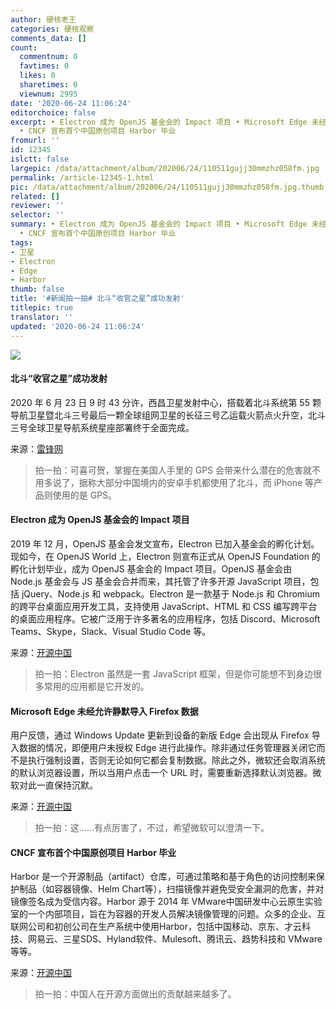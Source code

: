 ```yaml
---
author: 硬核老王
categories: 硬核观察
comments_data: []
count:
  commentnum: 0
  favtimes: 0
  likes: 0
  sharetimes: 0
  viewnum: 2995
date: '2020-06-24 11:06:24'
editorchoice: false
excerpt: • Electron 成为 OpenJS 基金会的 Impact 项目 • Microsoft Edge 未经允许静默导入 Firefox 数据
  • CNCF 宣布首个中国原创项目 Harbor 毕业
fromurl: ''
id: 12345
islctt: false
largepic: /data/attachment/album/202006/24/110511gujj30mmzhz058fm.jpg
permalink: /article-12345-1.html
pic: /data/attachment/album/202006/24/110511gujj30mmzhz058fm.jpg.thumb.jpg
related: []
reviewer: ''
selector: ''
summary: • Electron 成为 OpenJS 基金会的 Impact 项目 • Microsoft Edge 未经允许静默导入 Firefox 数据
  • CNCF 宣布首个中国原创项目 Harbor 毕业
tags:
- 卫星
- Electron
- Edge
- Harbor
thumb: false
title: '#新闻拍一拍# 北斗“收官之星”成功发射'
titlepic: true
translator: ''
updated: '2020-06-24 11:06:24'
---
```


![](/data/attachment/album/202006/24/110511gujj30mmzhz058fm.jpg)


#### 北斗“收官之星”成功发射


2020 年 6 月 23 日 9 时 43 分许，西昌卫星发射中心，搭载着北斗系统第 55 颗导航卫星暨北斗三号最后一颗全球组网卫星的长征三号乙运载火箭点火升空，北斗三号全球卫星导航系统星座部署终于全面完成。


来源：[雷锋网](https://www.cnbeta.com/articles/tech/994787.htm)



> 
> 拍一拍：可喜可贺，掌握在美国人手里的 GPS 会带来什么潜在的危害就不用多说了，据称大部分中国境内的安卓手机都使用了北斗，而 iPhone 等产品则使用的是 GPS。
> 
> 
> 


#### Electron 成为 OpenJS 基金会的 Impact 项目


2019 年 12 月，OpenJS 基金会发文宣布，Electron 已加入基金会的孵化计划。现如今，在 OpenJS World 上，Electron 则宣布正式从 OpenJS Foundation 的孵化计划毕业，成为 OpenJS 基金会的 Impact 项目。OpenJS 基金会由 Node.js 基金会与 JS 基金会合并而来，其托管了许多开源 JavaScript 项目，包括 jQuery、Node.js 和 webpack。Electron 是一款基于 Node.js 和 Chromium 的跨平台桌面应用开发工具，支持使用 JavaScript、HTML 和 CSS 编写跨平台的桌面应用程序。它被广泛用于许多著名的应用程序，包括 Discord、Microsoft Teams、Skype，Slack、Visual Studio Code 等。


来源：[开源中国](https://www.oschina.net/news/116694/electron-openjs-impact-project)



> 
> 拍一拍：Electron 虽然是一套 JavaScript 框架，但是你可能想不到身边很多常用的应用都是它开发的。
> 
> 
> 


#### Microsoft Edge 未经允许静默导入 Firefox 数据


用户反馈，通过 Windows Update 更新到设备的新版 Edge 会出现从 Firefox 导入数据的情况，即便用户未授权 Edge 进行此操作。除非通过任务管理器关闭它而不是执行强制设置，否则无论如何它都会复制数据。除此之外，微软还会取消系统的默认浏览器设置，所以当用户点击一个 URL 时，需要重新选择默认浏览器。微软对此一直保持沉默。


来源：[开源中国](https://www.oschina.net/news/116691/import-firefox-data-to-edge)



> 
> 拍一拍：这……有点厉害了，不过，希望微软可以澄清一下。
> 
> 
> 


#### CNCF 宣布首个中国原创项目 Harbor 毕业


Harbor 是一个开源制品（artifact）仓库，可通过策略和基于角色的访问控制来保护制品（如容器镜像、Helm Chart等），扫描镜像并避免受安全漏洞的危害，并对镜像签名成为受信内容。Harbor 源于 2014 年 VMware中国研发中心云原生实验室的一个内部项目，旨在为容器的开发人员解决镜像管理的问题。众多的企业、互联网公司和初创公司在生产系统中使用Harbor，包括中国移动、京东、才云科技、网易云、三星SDS、Hyland软件、Mulesoft、腾讯云、趋势科技和 VMware 等等。


来源：[开源中国](https://www.oschina.net/news/116677/harbor-graduate-from-cncf)



> 
> 拍一拍：中国人在开源方面做出的贡献越来越多了。
> 
> 
>